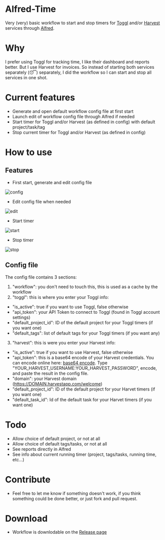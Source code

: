 # Alfred-Time

Very (very) basic workflow to start and stop timers for [Toggl](https://toggl.com/) and/or [Harvest](https://www.getharvest.com/) services through [Alfred](http://alfredapp.com/).

# Why

I prefer using Toggl for tracking time, I like their dashboard and reports better. But I use Harvest for invoices. So instead of starting both services separately (😴) separately, I did the workflow so I can start and stop all services in one shot.

# Current features

* Generate and open default workflow config file at first start
* Launch edit of workflow config file through Alfred if needed
* Start timer for Toggl and/or Harvest (as defined in config) with default project/task/tag
* Stop current timer for Toggl and/or Harvest (as defined in config)

# How to use

## Features

* First start, generate and edit config file

![config](https://github.com/godbout/alfred-time/blob/master/screenshots/time-set.gif)

* Edit config file when needed

![edit](https://github.com/godbout/alfred-time/blob/master/screenshots/time-edit.gif)

* Start timer

![start](https://github.com/godbout/alfred-time/blob/master/screenshots/time-start.gif)

* Stop timer

![stop](https://github.com/godbout/alfred-time/blob/master/screenshots/time-stop.gif)

## Config file

The config file contains 3 sections:

1. "workflow": you don't need to touch this, this is used as a cache by the workflow
2. "toggl": this is where you enter your Toggl info:
  * "is_active": true if you want to use Toggl, false otherwise
  * "api_token": your API Token to connect to Toggl (found in Toggl account settings)
  * "default_project_id": ID of the default project for your Toggl timers (if you want one)
  * "default_tags": list of default tags for your Toggl timers (if you want any)
3. "harvest": this is were you enter your Harvest info:
  * "is_active": true if you want to use Harvest, false otherwise
  * "api_token": this is a base64 encode of your Harvest credentials. You can encode online here: [base64 encode](https://www.base64encode.org/). Type "YOUR_HARVEST_USERNAME:YOUR_HARVEST_PASSWORD", encode, and paste the result in the config file.
  * "domain": your Harvest domain (https://DOMAIN.harvestapp.com/welcome)
  * "default_project_id": ID of the default project for your Harvet timers (if you want one)
  * "default_task_id": Id of the default task for your Harvet timers (if you want one)

# Todo

* Allow choice of default project, or not at all
* Allow choice of default tags/tasks, or not at all
* See reports directly in Alfred
* See info about current running timer (project, tags/tasks, running time, etc...)

# Contribute

* Feel free to let me know if something doesn't work, if you think something could be done better, or just fork and pull request.

# Download

* Workflow is downlodable on the [Release page](https://github.com/godbout/alfred-time/releases)
